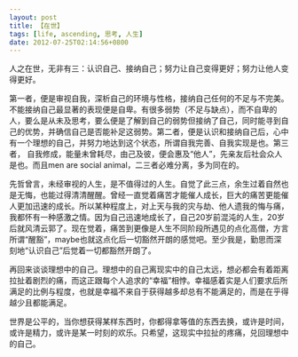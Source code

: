 ```yaml
---
layout: post
title: 【在世】
tags: [life, ascending, 思考, 人生]
date: 2012-07-25T02:14:56+0800
---
```


人之在世，无非有三：认识自己、接纳自己；努力让自己变得更好；努力让他人变得更好。

第一者，便是审视自我，深析自己的环境与性格，接纳自己任何的不足与不完美。不能接纳自己最显著的表现便是自卑。有很多弱势（不足与缺点），而不自卑的人，要么是从未及思考，要么便是了解到自己的弱势但接纳了自己，同时能寻到自己的优势，并确信自己是否能补足这弱势。第二者，便是认识和接纳自己后，心中有一个理想的自己，并努力地达到这个状态，所谓自我完善、自我实现是也。第三者， 自我修成，能量未曾耗尽，由己及彼，便会惠及“他人”，先亲友后社会众人是也。而且men are social animal，二三者必难分离，多为同在的。

先哲曾言，未经审视的人生，是不值得过的人生。自觉了此三点，余生过着自然也是无悔，也能过得清清醒醒。曾经一直觉着痛苦才能催人成长，巨大的痛苦更能催人更加迅速的成长。所以某种程度上，对上天与我的灾与劫、他人遗我的悔与痛，我都怀有一种感激之情。因为自己迅速地成长了，自己20岁前混沌的人生，20岁后就风清云郭了。现在觉着，痛苦到更像是人生不同阶段所遇见的点化高僧，方言所谓“醒豁”，maybe也就这点化后一切豁然开朗的感觉吧。至少我是，勤思而深刻地“认识自己”后觉着一切都豁然开朗了。

再回来谈谈理想中的自己。理想中的自己离现实中的自己太远，想必都会有着距离拉扯着剧烈的痛，而这正跟每个人追求的“幸福”相悖。幸福感着实是人们要求后所满足的比例与程度，也就是幸福不来自于获得越多却总有不能满足的，而是在乎得越少且都能满足。

世界是公平的，当你想获得某样东西时，你都得拿等值的东西去换，或许是时间，或许是精力，或许是某一时刻的欢乐。只希望，这现实中拉扯的疼痛，兑回理想中的自己。